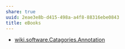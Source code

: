 ```yaml
---
share: true
uuid: 2eae3e8b-d415-498a-a4f8-88316ebe0843
title: eBooks
---
```

* [wiki.software.Catagories.Annotation](/undefined)
